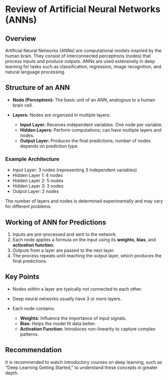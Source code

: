 # Review of Artificial Neural Networks (ANNs)

## Overview

Artificial Neural Networks (ANNs) are computational models inspired by the human brain. They consist of interconnected perceptrons (nodes) that process inputs and produce outputs. ANNs are used extensively in deep learning for tasks such as classification, regression, image recognition, and natural language processing.

## Structure of an ANN

* **Node (Perceptron):** The basic unit of an ANN, analogous to a human brain cell.
* **Layers:** Nodes are organized in multiple layers:

  * **Input Layer:** Receives independent variables. One node per variable.
  * **Hidden Layers:** Perform computations; can have multiple layers and nodes.
  * **Output Layer:** Produces the final predictions; number of nodes depends on prediction type.

### Example Architecture

* Input Layer: 3 nodes (representing 3 independent variables)
* Hidden Layer 1: 4 nodes
* Hidden Layer 2: 5 nodes
* Hidden Layer 3: 3 nodes
* Output Layer: 2 nodes

The number of layers and nodes is determined experimentally and may vary for different problems.

## Working of ANN for Predictions

1. Inputs are pre-processed and sent to the network.
2. Each node applies a formula on the input using its **weights**, **bias**, and **activation function**.
3. Outputs from a layer are passed to the next layer.
4. The process repeats until reaching the output layer, which produces the final predictions.

## Key Points

* Nodes within a layer are typically not connected to each other.
* Deep neural networks usually have 3 or more layers.
* Each node contains:

  * **Weights:** Influence the importance of input signals.
  * **Bias:** Helps the model fit data better.
  * **Activation Function:** Introduces non-linearity to capture complex patterns.

## Recommendation

It is recommended to watch introductory courses on deep learning, such as "Deep Learning Getting Started," to understand these concepts in greater depth.
